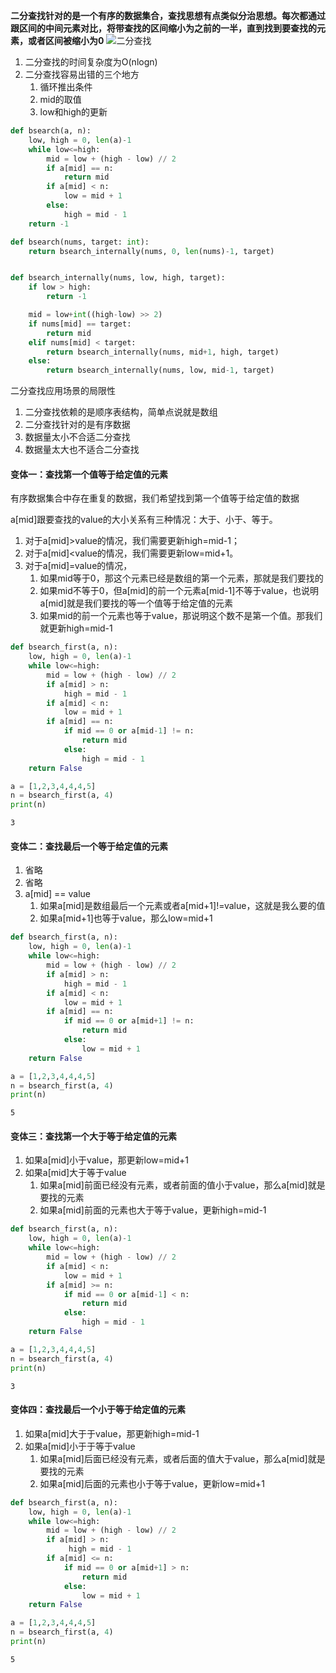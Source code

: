 
**二分查找针对的是一个有序的数据集合，查找思想有点类似分治思想。每次都通过跟区间的中间元素对比，将带查找的区间缩小为之前的一半，直到找到要查找的元素，或者区间被缩小为0**
![二分查找](https://static001.geekbang.org/resource/image/8b/29/8bce81259abf0e9a06f115e22586b829.jpg)
1. 二分查找的时间复杂度为O(nlogn)
2. 二分查找容易出错的三个地方
    1. 循环推出条件
    2. mid的取值
    3. low和high的更新


```python
def bsearch(a, n):
    low, high = 0, len(a)-1
    while low<=high:
        mid = low + (high - low) // 2
        if a[mid] == n:
            return mid
        if a[mid] < n:
            low = mid + 1
        else:
            high = mid - 1
    return -1
```


```python
def bsearch(nums, target: int):
    return bsearch_internally(nums, 0, len(nums)-1, target)


def bsearch_internally(nums, low, high, target):
    if low > high:
        return -1

    mid = low+int((high-low) >> 2)
    if nums[mid] == target:
        return mid
    elif nums[mid] < target:
        return bsearch_internally(nums, mid+1, high, target)
    else:
        return bsearch_internally(nums, low, mid-1, target)
```

二分查找应用场景的局限性
1. 二分查找依赖的是顺序表结构，简单点说就是数组
2. 二分查找针对的是有序数据
3. 数据量太小不合适二分查找
4. 数据量太大也不适合二分查找

#### 变体一：查找第一个值等于给定值的元素
有序数据集合中存在重复的数据，我们希望找到第一个值等于给定值的数据

a[mid]跟要查找的value的大小关系有三种情况：大于、小于、等于。
1. 对于a[mid]>value的情况，我们需要更新high=mid-1；
2. 对于a[mid]<value的情况，我们需要更新low=mid+1。
3. 对于a[mid]=value的情况，
    1. 如果mid等于0，那这个元素已经是数组的第一个元素，那就是我们要找的
    2. 如果mid不等于0，但a[mid]的前一个元素a[mid-1]不等于value，也说明a[mid]就是我们要找的等一个值等于给定值的元素
    3. 如果mid的前一个元素也等于value，那说明这个数不是第一个值。那我们就更新high=mid-1


```python
def bsearch_first(a, n):
    low, high = 0, len(a)-1
    while low<=high:
        mid = low + (high - low) // 2
        if a[mid] > n:
            high = mid - 1
        if a[mid] < n:
            low = mid + 1
        if a[mid] == n:
            if mid == 0 or a[mid-1] != n:
                return mid
            else:
                high = mid - 1
    return False

a = [1,2,3,4,4,4,5]
n = bsearch_first(a, 4)
print(n)
```

    3
    

#### 变体二：查找最后一个等于给定值的元素
1. 省略
2. 省略
3. a[mid] == value
    1. 如果a[mid]是数组最后一个元素或者a[mid+1]!=value，这就是我么要的值
    2. 如果a[mid+1]也等于value，那么low=mid+1


```python
def bsearch_first(a, n):
    low, high = 0, len(a)-1
    while low<=high:
        mid = low + (high - low) // 2
        if a[mid] > n:
            high = mid - 1
        if a[mid] < n:
            low = mid + 1
        if a[mid] == n:
            if mid == 0 or a[mid+1] != n:
                return mid
            else:
                low = mid + 1
    return False

a = [1,2,3,4,4,4,5]
n = bsearch_first(a, 4)
print(n)
```

    5
    

#### 变体三：查找第一个大于等于给定值的元素
1. 如果a[mid]小于value，那更新low=mid+1
2. 如果a[mid]大于等于value
    1. 如果a[mid]前面已经没有元素，或者前面的值小于value，那么a[mid]就是要找的元素
    2. 如果a[mid]前面的元素也大于等于value，更新high=mid-1


```python
def bsearch_first(a, n):
    low, high = 0, len(a)-1
    while low<=high:
        mid = low + (high - low) // 2
        if a[mid] < n:
            low = mid + 1
        if a[mid] >= n:
            if mid == 0 or a[mid-1] < n:
                return mid
            else:
                high = mid - 1
    return False

a = [1,2,3,4,4,4,5]
n = bsearch_first(a, 4)
print(n)
```

    3
    

#### 变体四：查找最后一个小于等于给定值的元素
1. 如果a[mid]大于于value，那更新high=mid-1
2. 如果a[mid]小于于等于value
    1. 如果a[mid]后面已经没有元素，或者后面的值大于value，那么a[mid]就是要找的元素
    2. 如果a[mid]后面的元素也小于等于value，更新low=mid+1


```python
def bsearch_first(a, n):
    low, high = 0, len(a)-1
    while low<=high:
        mid = low + (high - low) // 2
        if a[mid] > n:
             high = mid - 1
        if a[mid] <= n:
            if mid == 0 or a[mid+1] > n:
                return mid
            else:
                low = mid + 1
    return False

a = [1,2,3,4,4,4,5]
n = bsearch_first(a, 4)
print(n)
```

    5
    


```python

```
